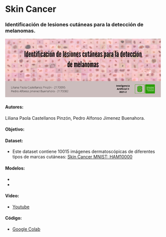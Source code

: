 # Skin Cancer
### Identificación de lesiones cutáneas para la detección de melanomas.

![Image text](https://github.com/lipaocaspi/Skin_Cancer/blob/main/Banner.png)

#### Autores:
Liliana Paola Castellanos Pinzón, Pedro Alfonso Jimenez Buenahora.
#### Objetivo:

#### Dataset:
* Este dataset contiene 10015 imágenes dermatoscópicas de diferentes tipos de marcas cutáneas: [Skin Cancer MNIST: HAM10000](https://www.kaggle.com/kmader/skin-cancer-mnist-ham10000)
#### Modelos:
*
*
#### Video:
* [Youtube](https://www.youtube.com/)
#### Código:
* [Google Colab](https://colab.research.google.com/)
